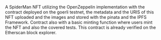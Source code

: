 A SpiderMan NFT utilizing the OpenZeppelin implementation with the contract deployed on the goerli testnet, the metadata and the URIS of this NFT uploaded and the images and 
stored with the pinata and the IPFS Framework. Contract also with a basic minting function where users mint the NFT and also the covered tests. This contract is already verified on the Etherscan block explorer.
